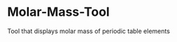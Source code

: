 # Molar-Mass-Tool
Tool that displays molar mass of periodic table elements
<!--stackedit_data:
eyJoaXN0b3J5IjpbNjI0MTYzNjg2LDE4MzUxNjM3MTIsNjI0MT
YzNjg2XX0=
-->